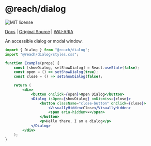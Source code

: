 # @reach/dialog

![MIT license](https://badgen.now.sh/badge/license/MIT)

[Docs](https://reach.tech/dialog) | [Original Source](https://github.com/reach/reach-ui/tree/main/packages/dialog) | [WAI-ARIA](https://www.w3.org/TR/wai-aria-practices-1.2/#dialog_modal)

An accessible dialog or modal window.

```jsx
import { Dialog } from "@reach/dialog";
import "@reach/dialog/styles.css";

function Example(props) {
	const [showDialog, setShowDialog] = React.useState(false);
	const open = () => setShowDialog(true);
	const close = () => setShowDialog(false);

	return (
		<div>
			<button onClick={open}>Open Dialog</button>
			<Dialog isOpen={showDialog} onDismiss={close}>
				<button className="close-button" onClick={close}>
					<VisuallyHidden>Close</VisuallyHidden>
					<span aria-hidden>×</span>
				</button>
				<p>Hello there. I am a dialog</p>
			</Dialog>
		</div>
	);
}
```